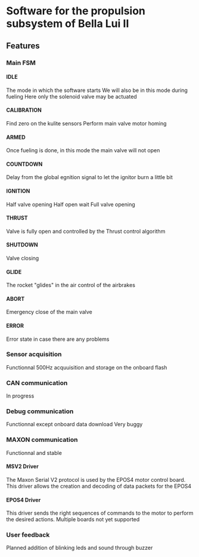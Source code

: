 # Software for the propulsion subsystem of Bella Lui II

## Features

### Main FSM

#### IDLE
The mode in which the software starts
We will also be in this mode during fueling
Here only the solenoid valve may be actuated
#### CALIBRATION
Find zero on the kulite sensors
Perform main valve motor homing
#### ARMED
Once fueling is done, in this mode the main valve will not open
#### COUNTDOWN
Delay from the global egnition signal to let the ignitor burn a little bit
#### IGNITION
Half valve opening
Half open wait
Full valve opening
#### THRUST
Valve is fully open and controlled by the Thrust control algorithm
#### SHUTDOWN
Valve closing
#### GLIDE
The rocket "glides" in the air control of the airbrakes
#### ABORT
Emergency close of the main valve
#### ERROR
Error state in case there are any problems

### Sensor acquisition
Functionnal 500Hz acquuisition and storage on the onboard flash

### CAN communication
In progress

### Debug communication
Functionnal except onboard data download
Very buggy

### MAXON communication
Functionnal and stable

#### MSV2 Driver
The Maxon Serial V2 protocol is used by the EPOS4 motor control board.
This driver allows the creation and decoding of data packets for the EPOS4

#### EPOS4 Driver
This driver sends the right sequences of commands to the motor to perform the desired actions.
Multiple boards not yet supported

### User feedback
Planned addition of blinking leds and sound through buzzer






